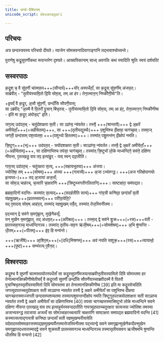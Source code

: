 ```yaml
---
title: छन्दो-वैशिट्यम्
unicode_script: devanagari

---
```

## परिचयः
अत्र छन्दस्त्रयस्य परिचयो दीयते। व्याजेन सोमसवनादियागाङ्गानि तद्भावाश्चोच्यन्ते।

पुराणेषु कद्र्रूसुपर्णीकथा रूपान्तरेण दृश्यते। आख्ययिकानाम् साध्व् अवगतिः कथं स्यादिति श्रुतिः स्वयं दर्शयति!

## सस्वरपाठः
क॒द्रूश् च॒ वै सु॑प॒र्णी चा॑त्मरू॒प+++(सौन्दर्य)+++यो॑र् अस्पर्धेताँ॒, सा क॒द्रूस् सु॑प॒र्णीम् अ॑जय॒त्।  
साब्र॑वीत् - "तृ॒तीय॑स्यामि॒तो दि॒वि सोम॒स्, तम् आ ह॑र। तेना॒त्मान॒न् निष्क्री॑णी॒ष्वे"ति।  

+इ॒यव्ँ वै क॒द्रूर्, अ॒सौ सु॑प॒र्णी, छन्दाँ॑सि सौपर्णे॒यास्;  
सा ऽब्र॑वीद् "अ॒स्मै वै पि॒तरौ॑ पु॒त्रान् बि॑भृतस् - तृ॒तीय॑स्यामि॒तो दि॒वि सोम॒स्, तम् आ ह॑र॒, तेना॒त्मान॒न् निष्क्री॑णीष्व - इति॑ मा क॒द्रूर् अ॑वोच॒द्" इति।  

जग॒त्य् उद॑पत॒च् - चतु॑र्दशाक्षरा स॒ती। सा ऽप्रा॑प्य॒ न्य॑वर्तत। तस्यै॒ +++(श्रान्तायै)+++ द्वे अ॒क्षरे॑ अमीयेताँ॒+++(=अहीयेताम्)+++, सा +++(तृतीयद्युस्थैः)+++ प॒शुभि॑श्च दी॒क्षया॒ चाग॑च्छ॒त्। तस्मा॒ज् जग॑ती॒ छन्द॑साम् पश॒व्य॑तमा॒ +++(पशुभ्यो हिततमा)+++। तस्मा॑त् पशु॒मन्त॑न् दी॒क्षोप॑ नमति। 

त्रि॒ष्टुग्+++(भ्)+++ उद॑पत॒त् - त्रयो॑दशाक्षरा स॒ती। साऽप्रा॑प्य॒ न्य॑वर्तत। तस्यै॒ द्वे अ॒क्षरे॑ अमीयेताँ॒+++(=अहीयेताम्)+++, सा दक्षि॑णाभिश्च तप॑सा॒ चाग॑च्छ॒त्। तस्मा॑त् त्रि॒ष्टुभो॑ लो॒के माध्य॑न्दिने॒ सव॑ने॒ दक्षि॑णा नीयन्त, ए॒तत्खलु॒ वाव तप॒ इत्या॑हु॒र् - यस् स्वन् ददा॒तीति॑। 

गाय॒त्र्य् उद॑पत॒च् - चतु॑रक्षरा स॒त्य्, +++(सहायभूतया)+++ अ॑जया।  
ज्योति॑षा॒ तम् +++(सोमम्)+++ अ॑स्या +++(गायत्र्यै)+++ अ॒जा ऽभ्य॑रुन्द्ध। +++(अज गतिक्षेपाणयोः इत्यय्तः-)+++ तद् अ॒जाया॑ अज॒त्वँ;  
सा सोम॒ञ् चाह॑रच्, च॒त्वारि॑ चा॒क्षरा॑णि +++(त्रिष्टुब्जगतीगलितानि)+++। साष्टाक्ष॑रा॒ सम॑पद्यत। 

ब्रह्मवा॒दिनो॑ वदन्ति- कस्मा॑त् स॒त्याद्+++(सदर्हतीति सत्यं)+++ गा॑य॒त्री कनि॑ष्ठा॒ छन्द॑साँ स॒ती य॑ज्ञमु॒खम्+++(प्रातस्सवनं)+++ परी॑या॒येति॒?  
यद् ए॒वादस् सोम॒म् आह॑र॒त्, तस्मा॑द् यज्ञमु॒खम् पर्यै॒त्, तस्मा॑त् तेज॒स्विनी॑तमा। 

प॒द्भ्यान् द्वे सव॑ने स॒मगृ॑ह्णा॒न्, मुखे॒नैकय्ँ॒;  
यन् मुखे॑न स॒मगृ॑ह्णा॒त्, तद् अ॑धय॒त्+++(अपिबत्)+++। तस्मा॒द् द्वे सव॑ने शु॒क्र+++(=रस)+++व॑ती - प्रातस्सव॒नञ्च॒ माध्य॑न्दिनञ्च। तस्मा॑त् तृतीय-सव॒न ऋ॑जी॒षम्+++(=सोमशेषम्)+++ अ॒भि षु॑ण्वन्ति - धी॒तम्+++(=पीतम्)+++ इ॑व॒ हि मन्य॑न्ते।

+++(ऋजीषे)+++ आ॒शिर॒म्+++(=[दधि]मिश्रणम्)+++ अव॑ नयति सशुक्र॒+++(रस)+++त्वायाथो॒ +++(पुष्टं)+++ सम्भ॑रत्य् ए॒वैन॒त्।  

## विश्वरपाठः
कद्रूश्च वै सुपर्णी चात्मरूपयोरस्पर्धेताँ सा कद्रूस्सुपर्णीमजयत्साब्रवीत्तृतीयस्यामितो दिवि सोमस्तमा हर तेनात्मानन्निष्क्रीणीष्वेतीयव्ँ वै कद्रूरसौ सुपर्णी छन्दाँसि सौपर्णेयास्साब्रवीदस्मै वै पितरौ पुत्रान्बिभृतस्तृतीयस्यामितो दिवि सोमस्तमा हर तेनात्मानन्निष्क्रीणीष्व [39]
इति मा कद्रूरवोचदिति जगत्युदपतच्चतुर्दशाक्षरा सती साऽप्राप्य न्यवर्तत तस्यै द्वे अक्षरे अमीयेताँ सा पशुभिश्च दीक्षया चागच्छत्तस्माज्जगती छन्दसाम्पशव्यतमा तस्मात्पशुमन्तन्दीक्षोप नमति त्रिष्टुगुदपतत्त्रयोदशाक्षरा सती साऽप्राप्य न्यवर्तत तस्यै द्वे अक्षरे अमीयेताँ सा दक्षिणाभिश्च [40]
तपसा चागच्छत्तस्मात्त्रिष्टुभो लोके माध्यन्दिने सवने दक्षिणा नीयन्त एतत्खलु वाव तप इत्याहुर्यस्स्वन्ददातीति गायत्र्युदपतच्चतुरक्षरा सत्यजया ज्योतिषा तमस्या अजाभ्यरुन्द्ध तदजाया अजत्वँ सा सोमञ्चाहरच्चत्वारि चाक्षराणि साष्टाक्षरा समपद्यत ब्रह्मवादिनो वदन्ति [41]
कस्मात्सत्याद्गायत्री कनिष्ठा छन्दसाँ सती यज्ञमुखम्परीयायेति यदेवादस्सोममाहरत्तस्माद्यज्ञमुखम्पर्यैत्तस्मात्तेजस्विनीतमा पद्भ्यान्द्वे सवने समगृह्णान्मुखेनैकय्ँयन्मुखेन समगृह्णात्तदधयत्तस्माद्द्वे सवने शुक्रवती प्रातस्सवनञ्च माध्यन्दिनञ्च तस्मात्तृतीयसवन ऋजीषमभि षुण्वन्ति धीतमिव हि मन्यन्ते [42]